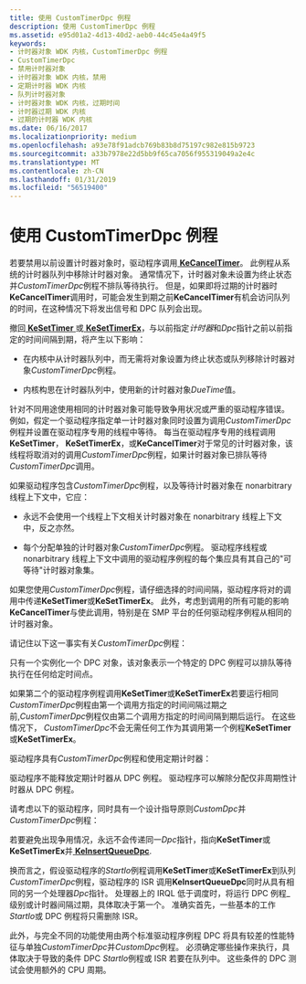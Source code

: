 ```yaml
---
title: 使用 CustomTimerDpc 例程
description: 使用 CustomTimerDpc 例程
ms.assetid: e95d01a2-4d13-40d2-aeb0-44c45e4a49f5
keywords:
- 计时器对象 WDK 内核，CustomTimerDpc 例程
- CustomTimerDpc
- 禁用计时器对象
- 计时器对象 WDK 内核，禁用
- 定期计时器 WDK 内核
- 队列计时器对象
- 计时器对象 WDK 内核，过期时间
- 计时器过期 WDK 内核
- 过期的计时器 WDK 内核
ms.date: 06/16/2017
ms.localizationpriority: medium
ms.openlocfilehash: a93e78f91adcb769b83b8d75197c982e815b9723
ms.sourcegitcommit: a33b7978e22d5bb9f65ca7056f955319049a2e4c
ms.translationtype: MT
ms.contentlocale: zh-CN
ms.lasthandoff: 01/31/2019
ms.locfileid: "56519400"
---
```

# <a name="using-a-customtimerdpc-routine"></a>使用 CustomTimerDpc 例程





若要禁用以前设置计时器对象时，驱动程序调用[ **KeCancelTimer**](https://msdn.microsoft.com/library/windows/hardware/ff551970)。 此例程从系统的计时器队列中移除计时器对象。 通常情况下，计时器对象未设置为终止状态并*CustomTimerDpc*例程不排队等待执行。 但是，如果即将过期的计时器时**KeCancelTimer**调用时，可能会发生到期之前**KeCancelTimer**有机会访问队列的时间，在这种情况下将发出信号和 DPC 队列会出现。

撤回[ **KeSetTimer** ](https://msdn.microsoft.com/library/windows/hardware/ff553286)或[ **KeSetTimerEx**](https://msdn.microsoft.com/library/windows/hardware/ff553292)，与以前指定*计时器*和*Dpc*指针之前以前指定的时间间隔到期，将产生以下影响：

-   在内核中从计时器队列中，而无需将对象设置为终止状态或队列移除计时器对象*CustomTimerDpc*例程。

-   内核构思在计时器队列中，使用新的计时器对象*DueTime*值。

针对不同用途使用相同的计时器对象可能导致争用状况或严重的驱动程序错误。 例如，假定一个驱动程序指定单一计时器对象同时设置为调用*CustomTimerDpc*例程并设置在驱动程序专用的线程中等待。 每当在驱动程序专用的线程调用**KeSetTimer**， **KeSetTimerEx**，或**KeCancelTimer**对于常见的计时器对象，该线程将取消对的调用*CustomTimerDpc*例程，如果计时器对象已排队等待*CustomTimerDpc*调用。

如果驱动程序包含*CustomTimerDpc*例程，以及等待计时器对象在 nonarbitrary 线程上下文中，它应：

-   永远不会使用一个线程上下文相关计时器对象在 nonarbitrary 线程上下文中，反之亦然。

-   每个分配单独的计时器对象*CustomTimerDpc*例程。 驱动程序线程或 nonarbitrary 线程上下文中调用的驱动程序例程的每个集应具有其自己的"可等待"计时器对象集。

如果您使用*CustomTimerDpc*例程，请仔细选择的时间间隔，驱动程序将对的调用中传递**KeSetTimer**或**KeSetTimerEx**。 此外，考虑到调用的所有可能的影响**KeCancelTimer**与使此调用，特别是在 SMP 平台的任何驱动程序例程从相同的计时器对象。

请记住以下这一事实有关*CustomTimerDpc*例程：

只有一个实例化一个 DPC 对象，该对象表示一个特定的 DPC 例程可以排队等待执行在任何给定时间点。

如果第二个的驱动程序例程调用**KeSetTimer**或**KeSetTimerEx**若要运行相同*CustomTimerDpc*例程由第一个调用方指定的时间间隔过期之前,*CustomTimerDpc*例程仅由第二个调用方指定的时间间隔到期后运行。 在这些情况下， *CustomTimerDpc*不会无需任何工作为其调用第一个例程**KeSetTimer**或**KeSetTimerEx**。

驱动程序具有*CustomTimerDpc*例程和使用定期计时器：

驱动程序不能释放定期计时器从 DPC 例程。 驱动程序可以解除分配仅非周期性计时器从 DPC 例程。

请考虑以下的驱动程序，同时具有一个设计指导原则*CustomDpc*并*CustomTimerDpc*例程：

若要避免出现争用情况，永远不会传递同一*Dpc*指针，指向**KeSetTimer**或**KeSetTimerEx**并[ **KeInsertQueueDpc**](https://msdn.microsoft.com/library/windows/hardware/ff552185).

换而言之，假设驱动程序的*StartIo*例程调用**KeSetTimer**或**KeSetTimerEx**到队列*CustomTimerDpc*例程，驱动程序的 ISR 调用**KeInsertQueueDpc**同时从具有相同的另一个处理器*Dpc*指针。 处理器上的 IRQL 低于调度时，将运行 DPC 例程\_级别或计时器间隔过期，具体取决于第一个。 准确实首先，一些基本的工作*StartIo*或 DPC 例程将只需删除 ISR。

此外，与完全不同的功能使用由两个标准驱动程序例程 DPC 将具有较差的性能特征与单独*CustomTimerDpc*并*CustomDpc*例程。 必须确定哪些操作来执行，具体取决于导致的条件 DPC *StartIo*例程或 ISR 若要在队列中。 这些条件的 DPC 测试会使用额外的 CPU 周期。

 

 




